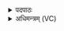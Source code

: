 <details><summary>पदपाठः</summary>

अप॑। अ॒घम्। अप॑। किल्वि॑षम्। अप॑। कृ॒त्याम्। अपो॒ऽइत्यपोः॑। रपः॑। अपा॑मार्ग। अप॑मा॒र्गेत्यप॑ऽमार्ग। त्वम्। अ॒स्मत्। अप॑। दुः॒ष्वप्न्य॑म्। दुः॒ष्वप्न्य॒मिति॑ दुः॒ऽस्वप्न्य॑म्। सु॒व॒। ११।
</details>

<details><summary>अधिमन्त्रम् (VC)</summary>

- आपो देवताः
- आदित्या देवा ऋषयः
- विराडनुष्टुप्
- गान्धारः
</details>